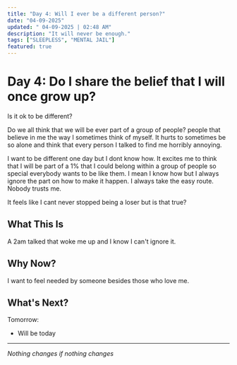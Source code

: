 ```yaml
---
title: "Day 4: Will I ever be a different person?"
date: "04-09-2025"
updated: " 04-09-2025 | 02:48 AM"
description: "It will never be enough."
tags: ["SLEEPLESS", "MENTAL JAIL"]
featured: true
---
```


# Day 4: Do I share the belief that I will once grow up? 

Is it ok to be different?

Do we all think that we will be ever part of a group of people?
people that believe in me the way I sometimes think of myself. It hurts to sometimes be so alone and think that every person I talked to find me horribly annoying.

I want to be different one day but I dont know how. It excites me to think that I will be part of a 1% that I could belong within a group of people so special everybody wants to be like them.
I mean I know how but I always ignore the part on how to make it happen. I always take the easy route. Nobody trusts me.

It feels like I cant never stopped being a loser but is that true?


## What This Is

A 2am talked that woke me up and I know I can't  ignore it.

## Why Now?

I want to feel needed by someone besides those who love me.

## What's Next?

Tomorrow:
- Will be today
---

*Nothing changes if nothing changes*
